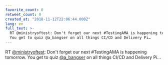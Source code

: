 ```yaml
---
favorite_count: 0
retweet_count: 0
created_at: "2018-11-12T22:06:44.000Z"
lang: en
full_text: >-
  RT @ministryoftest: Don't forget our next #TestingAMA is happening tomorrow.
  You get to quiz @a_bangser on all things CI/CD and Delivery Pi…
---
```


RT [@ministryoftest](https://twitter.com/ministryoftest): Don't forget our next
#TestingAMA is happening tomorrow. You get to quiz
[@a_bangser](https://twitter.com/a_bangser) on all things CI/CD and Delivery Pi…
